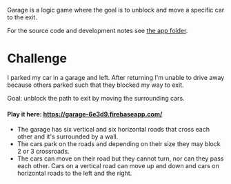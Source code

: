 Garage is a logic game where the goal is to unblock and move a specific car to the exit.
 
For the source code and development notes see [the app folder](https://github.com/bsarvari/garage/tree/master/app). 

# Challenge
I parked my car in a garage and left. After returning I'm unable to drive away because others parked such that they 
 blocked my way to exit.

Goal: unblock the path to exit by moving the surrounding cars.
 
#### Play it here: https://garage-6e3d9.firebaseapp.com/

* The garage has six vertical and six horizontal roads that cross each other and it's surrounded by a wall. 
* The cars park on the roads and depending on their size they may block 2 or 3 crossroads.
* The cars can move on their road but they cannot turn, nor can they pass each other. Cars on a vertical road can move up and down and cars on horizontal roads to the left and the right.

